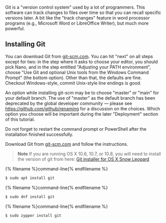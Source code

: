 Git is a "version control system" used by a lot of programmers. This software can track changes to files over time so that you can recall specific versions later. A bit like the "track changes" feature in word processor programs (e.g., Microsoft Word or LibreOffice Writer), but much more powerful.

## Installing Git

<!--sec data-title="Installing Git: Windows" data-id="git_install_windows"
data-collapse=true ces-->

You can download Git from [git-scm.com](https://git-scm.com/). You can hit "next" on all steps except for two: in the step where it asks to choose your editor, you should pick Nano, and in the step entitled "Adjusting your PATH environment", choose "Use Git and optional Unix tools from the Windows Command Prompt" (the bottom option). Other than that, the defaults are fine. Checkout Windows-style, commit Unix-style line endings is good.

An option while installing git-scm may be to choose "master" or "main" for your default branch. The use of "master" as the default branch has been deprecated by the global developer community — please see https://github.com/github/renaming for a discussion on the choices. Which option you choose will be important during the later "Deployment" section of this tutorial.

Do not forget to restart the command prompt or PowerShell after the installation finished successfully.
<!--endsec-->

<!--sec data-title="Installing Git: OS X" data-id="git_install_OSX"
data-collapse=true ces-->

Download Git from [git-scm.com](https://git-scm.com/) and follow the instructions.

> **Note** If you are running OS X 10.6, 10.7, or 10.8, you will need to install the version of git from here: [Git installer for OS X Snow Leopard](https://sourceforge.net/projects/git-osx-installer/files/git-2.3.5-intel-universal-snow-leopard.dmg/download)

<!--endsec-->

<!--sec data-title="Installing Git: Debian or Ubuntu" data-id="git_install_debian_ubuntu"
data-collapse=true ces-->

{% filename %}command-line{% endfilename %}
```bash
$ sudo apt install git
```

<!--endsec-->

<!--sec data-title="Installing Git: Fedora" data-id="git_install_fedora"
data-collapse=true ces-->

{% filename %}command-line{% endfilename %}
```bash
$ sudo dnf install git
```

<!--endsec-->

<!--sec data-title="Installing Git: openSUSE" data-id="git_install_openSUSE"
data-collapse=true ces-->

{% filename %}command-line{% endfilename %}
```bash
$ sudo zypper install git
```

<!--endsec-->
